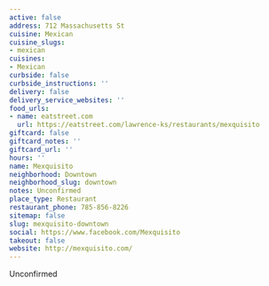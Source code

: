 ```yaml
---
active: false
address: 712 Massachusetts St
cuisine: Mexican
cuisine_slugs:
- mexican
cuisines:
- Mexican
curbside: false
curbside_instructions: ''
delivery: false
delivery_service_websites: ''
food_urls:
- name: eatstreet.com
  url: https://eatstreet.com/lawrence-ks/restaurants/mexquisito
giftcard: false
giftcard_notes: ''
giftcard_url: ''
hours: ''
name: Mexquisito
neighborhood: Downtown
neighborhood_slug: downtown
notes: Unconfirmed
place_type: Restaurant
restaurant_phone: 785-856-8226
sitemap: false
slug: mexquisito-downtown
social: https://www.facebook.com/Mexquisito
takeout: false
website: http://mexquisito.com/
---
```


Unconfirmed